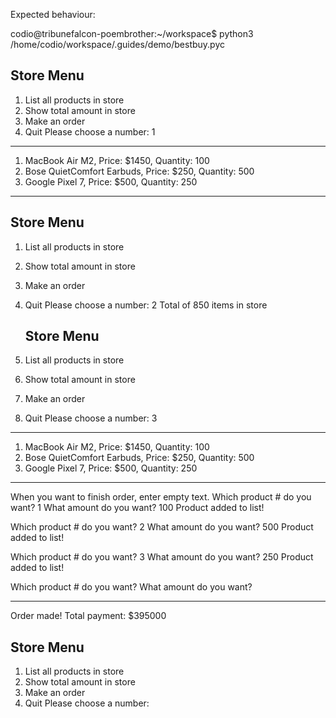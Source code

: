 Expected behaviour:

codio@tribunefalcon-poembrother:~/workspace$ python3 /home/codio/workspace/.guides/demo/bestbuy.pyc

   Store Menu
   ----------
1. List all products in store
2. Show total amount in store
3. Make an order
4. Quit
Please choose a number: 1
------
1. MacBook Air M2, Price: $1450, Quantity: 100
2. Bose QuietComfort Earbuds, Price: $250, Quantity: 500
3. Google Pixel 7, Price: $500, Quantity: 250
------

   Store Menu
   ----------
1. List all products in store
2. Show total amount in store
3. Make an order
4. Quit
Please choose a number: 2
Total of 850 items in store

   Store Menu
   ----------
1. List all products in store
2. Show total amount in store
3. Make an order
4. Quit
Please choose a number: 3
------
1. MacBook Air M2, Price: $1450, Quantity: 100
2. Bose QuietComfort Earbuds, Price: $250, Quantity: 500
3. Google Pixel 7, Price: $500, Quantity: 250
------
When you want to finish order, enter empty text.
Which product # do you want? 1
What amount do you want? 100
Product added to list!

Which product # do you want? 2
What amount do you want? 500
Product added to list!

Which product # do you want? 3
What amount do you want? 250
Product added to list!

Which product # do you want? 
What amount do you want? 
********
Order made! Total payment: $395000

   Store Menu
   ----------
1. List all products in store
2. Show total amount in store
3. Make an order
4. Quit
Please choose a number: 
